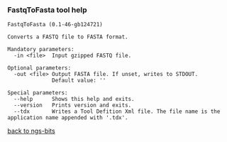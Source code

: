 ### FastqToFasta tool help
	FastqToFasta (0.1-46-gb124721)
	
	Converts a FASTQ file to FASTA format.
	
	Mandatory parameters:
	  -in <file>  Input gzipped FASTQ file.
	
	Optional parameters:
	  -out <file> Output FASTA file. If unset, writes to STDOUT.
	              Default value: ''
	
	Special parameters:
	  --help      Shows this help and exits.
	  --version   Prints version and exits.
	  --tdx       Writes a Tool Defition Xml file. The file name is the application name appended with '.tdx'.
	
[back to ngs-bits](https://github.com/marc-sturm/ngs-bits)
